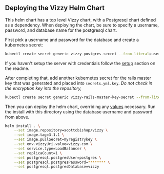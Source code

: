 ## Deploying the Vizzy Helm Chart

This helm chart has a top level Vizzy chart, with a Postgresql chart defined as a dependency. When deploying the chart, be sure to specify a username, password, and database name for the postgresql chart.

First pick a username and password for the database and create a kubernetes secret:

```bash
kubectl create secret generic vizzy-postgres-secret --from-literal=username=postgres --from-literal=password=********
```

If you haven't setup the server with credentials follow the [setup](https://github.com/Workday/vizzy#setup) section on the readme.
 
After completing that, add another kubernetes secret for the rails master key that was generated and placed into `secrets.yml.key`. *Do not check in the encryption key into the repository,*

```bash
kubectl create secret generic vizzy-rails-master-key-secret --from-literal=token=**********************
```

Then you can deploy the helm chart, overriding any [values](https://github.com/Workday/vizzy/blob/master/vizzy/values.yaml) necessary. Run the install with this directory using the database username and password from above.

```bash
helm install . \
    --set image.repository=scottcbishop/vizzy \
    --set image.tag=3.1.1 \
    --set image.pullSecret=myregistrykey \
    --set env.vizzyUri.value=vizzy.com \
    --set service.type=LoadBalancer \
    --set replicaCount=1 \
    --set postgresql.postgresUser=postgres \
    --set postgresql.postgresPassword=******** \
    --set postgresql.postgresDatabase=vizzy
 ```
 
    
